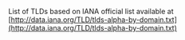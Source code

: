 List of TLDs based on IANA official list available at [http://data.iana.org/TLD/tlds-alpha-by-domain.txt](http://data.iana.org/TLD/tlds-alpha-by-domain.txt)
